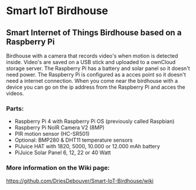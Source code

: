 # Smart IoT Birdhouse

## Smart Internet of Things Birdhouse based on a Raspberry Pi
Birdhouse with a camera that records video's when motion is detected inside.
Video's are saved on a USB stick and uploaded to a ownCloud storage server.
The Raspberry Pi has a battery and solar panel so it doesn't need power.
The Raspberry Pi is configured as a acces point so it doesn't need a internet connection.
When you come near the birdhouse with a device you can go on the ip address from the Raspberry Pi and acces the videos.

### Parts:
- Raspberry Pi 4 with Raspberry Pi OS (previously called Raspbian)
- Raspberry Pi NoIR Camera V2 (8MP)
- PIR motion sensor (HC-SR501)
- Optional: BMP280 & DHT11 temperature sensors
- PiJuice HAT with 1820, 5000, 10.000 or 12.000 mAh battery
- PiJuice Solar Panel 6, 12, 22 or 40 Watt

### More information on the Wiki page:
https://github.com/DriesDebouver/Smart-IoT-Birdhouse/wiki
